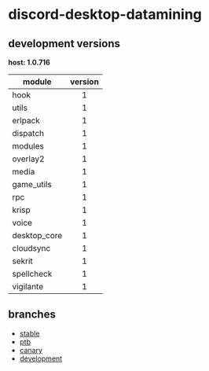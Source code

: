 # discord-desktop-datamining

## development versions

**host: 1.0.716**

| module | version |
| ------ | :-----: |
| hook | 1 |
| utils | 1 |
| erlpack | 1 |
| dispatch | 1 |
| modules | 1 |
| overlay2 | 1 |
| media | 1 |
| game_utils | 1 |
| rpc | 1 |
| krisp | 1 |
| voice | 1 |
| desktop_core | 1 |
| cloudsync | 1 |
| sekrit | 1 |
| spellcheck | 1 |
| vigilante | 1 |

## branches

- [stable](https://github.com/OpenAsar/discord-desktop-datamining/tree/stable)
- [ptb](https://github.com/OpenAsar/discord-desktop-datamining/tree/ptb)
- [canary](https://github.com/OpenAsar/discord-desktop-datamining/tree/canary)
- [development](https://github.com/OpenAsar/discord-desktop-datamining/tree/development)